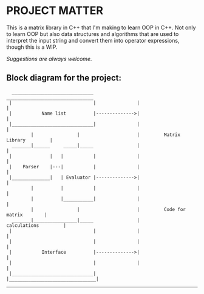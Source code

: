 # PROJECT MATTER

This is a matrix library in C++ that I'm making to learn OOP in C++.
Not only to learn OOP but also data structures and algorithms that are used to interpret the input string and convert them into operator expressions, though this is a WIP.

*Suggestions are always welcome.*

## Block diagram for the project:
```
  ______________________________                 ________________________________
 |                              |               |                                |
 |           Name list          |-------------->|                                |
 |______________________________|               |                                |
         |                |                     |         Matrix Library         |
  _______|______     _____|_____                |                                |
 |              |   |           |               |                                |
 |    Parser    |---|           |               |                                |
 |______________|   | Evaluator |-------------->|                                |
         |          |           |               |                                |
         |          |___________|               |                                |
         |                |                     |         Code for matrix        |
  _______|________________|_____                |           calculations         |
 |                              |               |                                |
 |                              |               |                                |
 |           Interface          |-------------->|                                |
 |                              |               |                                |
 |______________________________|               |________________________________|

```
---------------------

